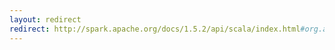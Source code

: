 ```yaml
---
layout: redirect
redirect: http://spark.apache.org/docs/1.5.2/api/scala/index.html#org.apache.spark.ml.evaluation.RegressionEvaluator
---
```

